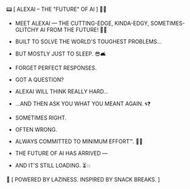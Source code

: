 📟 [ ALEXAI – THE "FUTURE" OF AI ] 🧠💤

* MEET ALEXAI — THE CUTTING-EDGE, KINDA-EDGY, SOMETIMES-GLITCHY AI FROM THE FUTURE! 💾🚀

* BUILT TO SOLVE THE WORLD'S TOUGHEST PROBLEMS...
* BUT MOSTLY JUST TO SLEEP. 😎🛋️

* FORGET PERFECT RESPONSES.

* GOT A QUESTION?  
* ALEXAI WILL THINK REALLY HARD...
* ...AND THEN ASK YOU WHAT YOU MEANT AGAIN. 🌀❓

* SOMETIMES RIGHT.  
* OFTEN WRONG.  
* ALWAYS COMMITTED TO MINIMUM EFFORT™. 🐢💡

* THE FUTURE OF AI HAS ARRIVED —  
* AND IT'S STILL LOADING. ⏳💥

🔌 [ POWERED BY LAZINESS. INSPIRED BY SNACK BREAKS. ]
